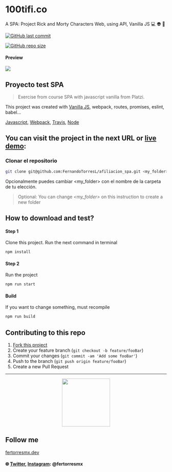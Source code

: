 # 100tifi.co
A SPA: Project Rick and Morty Characters Web, using API, Vanilla JS
:computer: :alien: :boy:

<a href="https://github.com/FernandoTorresL/afiliacion_spa/commits/main" target="_blank">![GitHub last commit](https://img.shields.io/github/last-commit/FernandoTorresL/afiliacion_spa)</a>

<a href="https://github.com/FernandoTorresL/afiliacion_spa" target="_blank">![GitHub repo size](https://img.shields.io/github/repo-size/FernandoTorresL/afiliacion_spa)</a>

#### Preview

![](https://i.imgur.com/zvNzzOVh.png)


## Proyecto test SPA

> Exercise from course SPA with javascript vanilla from Platzi.

This project was created with [Vanilla JS](http://vanilla-js.com/), webpack, routes, promises, eslint, babel...

[Javascript](@tag/JavaScript), [Webpack](@tag/Webpack), [Travis](@tag/Travis), [Node](@tag/Node)

## You can visit the project in the next URL or [live demo](https://fertorresmx.dev/afiliacion_spa/):

### Clonar el repositorio

```sh
git clone git@github.com:FernandoTorresL/afiliacion_spa.git <my_folder>
```
Opcionalmente puedes cambiar <my_folder> con el nombre de la carpeta de tu elección.

> Optional: You can change *<my_folder>* on this instruction to create a new folder

## How to download and test?

#### Step 1

Clone this project.
Run the next command in terminal

```markdown
npm install
```

#### Step 2

Run the project

```markdown
npm run start
```

#### Build

If you want to change something, must recompile

```markdown
npm run build
```


## Contributing to this repo

1. [Fork this project](https://github.com/FernandoTorresL/afiliacion_spa/fork)
2. Create your feature branch (`git checkout -b feature/fooBar`)
3. Commit your changes (`git commit -am 'Add some fooBar'`)
4. Push to the branch (`git push origin feature/fooBar`)
5. Create a new Pull Request

---

<div align="center">
    <a href="https://fertorresmx.dev/">
      <img height="150em" src="https://raw.githubusercontent.com/FernandoTorresL/FernandoTorresL/main/media/FerTorres-dev1.png">
  </a>
</div>



## Follow me
[fertorresmx.dev](https://fertorresmx.dev/)

#### :globe_with_meridians: [Twitter](https://twitter.com/FerTorresMx), [Instagram](https://www.instagram.com/fertorresmx/): @fertorresmx

